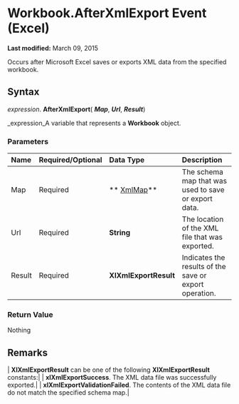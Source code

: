 
# Workbook.AfterXmlExport Event (Excel)

 **Last modified:** March 09, 2015

Occurs after Microsoft Excel saves or exports XML data from the specified workbook. 

## Syntax

 _expression_. **AfterXmlExport**( **_Map_**,  **_Url_**,  **_Result_**)

 _expression_A variable that represents a  **Workbook** object.


### Parameters



|**Name**|**Required/Optional**|**Data Type**|**Description**|
|:-----|:-----|:-----|:-----|
|Map|Required| ** [XmlMap](39b0823f-0068-d8df-e4e1-ca62b55d58f5.md)**|The schema map that was used to save or export data.|
|Url|Required| **String**|The location of the XML file that was exported.|
|Result|Required| **XlXmlExportResult**|Indicates the results of the save or export operation.|

### Return Value

Nothing


## Remarks





| **XlXmlExportResult** can be one of the following **XlXmlExportResult** constants:|
| **xlXmlExportSuccess**. The XML data file was successfully exported.|
| **xlXmlExportValidationFailed**. The contents of the XML data file do not match the specified schema map.|
